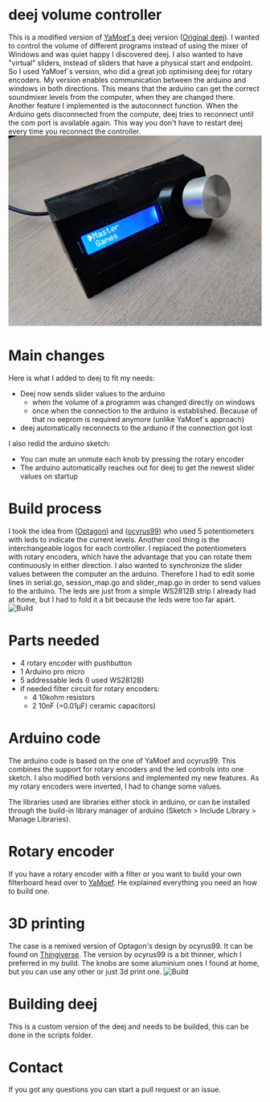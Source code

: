 # deej volume controller

This is a modified version of [YaMoef´s](https://github.com/YaMoef/deej) deej version ([Original deej](https://github.com/omriharel/deej)). I wanted to control the volume of different programs instead of using the mixer of Windows and was quiet happy I discovered deej. I also wanted to have "virtual" sliders, instead of sliders that have a physical start and endpoint. So I used YaMoef´s version, who did a great job optimising deej for rotary encoders. 
My version enables communication between the arduino and windows in both directions. This means that the arduino can get the correct soundmixer levels from the computer, when they are changed there. 
Another feature I implemented is the autoconnect function. When the Arduino gets disconnected from the compute, deej tries to reconnect until the com port is available again. This way you don't have to restart deej every time you reconnect the controller.
![Build](assets/deej_Controller_Build.JPG)

# Main changes

Here is what I added to deej to fit my needs:

- Deej now sends slider values to the arduino
  - when the volume of a programm was changed directly on windows
  - once when the connection to the arduino is established. Because of that no eeprom is required anymore (unlike YaMoef´s approach)
- deej automatically reconnects to the arduino if the connection got lost

I also redid the arduino sketch:
- You can mute an unmute each knob by pressing the rotary encoder
- The arduino automatically reaches out for deej to get the newest slider values on startup

# Build process

I took the idea from ([Optagon](https://www.thingiverse.com/optagon)) and ([ocyrus99](https://www.thingiverse.com/ocyrus99)) who used 5 potentiometers with leds to indicate the current levels. Another cool thing is the interchangeable logos for each controller. I replaced the potentiometers with rotary encoders, which have the advantage that you can rotate them continuously in either direction. I also wanted to synchronize the slider values between the computer an the arduino. Therefore I had to edit some lines in serial.go, session_map.go and slider_map.go in order to send values to the arduino. The leds are just from a simple WS2812B strip I already had at home, but I had to fold it a bit because the leds were too far apart. 
![Build](assets/deej_Controller_Inside.JPG)

# Parts needed

- 4 rotary encoder with pushbutton
- 1 Arduino pro micro
- 5 addressable leds (I used WS2812B)
- if needed filter circuit for rotary encoders:
  - 4 10kohm resistors
  - 2 10nF (=0.01µF) ceramic capacitors)

# Arduino code

The arduino code is based on the one of YaMoef and ocyrus99. This combines the support for rotary encoders and the led controls into one sketch. I also modified both versions and implemented my new features. As my rotary encoders were inverted, I had to change some values.

The libraries used are libraries either stock in arduino, or can be installed through the build-in library manager of arduino (Sketch > Include Library > Manage Libraries).

# Rotary encoder

If you have a rotary encoder with a filter or you want to build your own filterboard head over to [YaMoef](https://github.com/YaMoef/deej#rotary-encoder). He explained everything you need an how to build one. 

# 3D printing

The case is a remixed version of Optagon's design by ocyrus99. It can be found on [Thingiverse](https://www.thingiverse.com/thing:4599505). The version by ocyrus99 is a bit thinner, which I preferred in my build.
The knobs are some aluminium ones I found at home, but you can use any other or just 3d print one.
![Build](assets/deej_Controller_Build2.JPG)

# Building deej

This is a custom version of the deej and needs to be builded, this can be done in the scripts folder.

# Contact

If you got any questions you can start a pull request or an issue.
